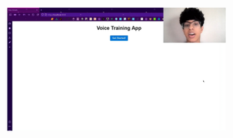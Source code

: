 [![Click this link to download the video](https://raw.githubusercontent.com/Dachsbun/congressional-app-challenge-video/main/thumbnail.jpg)](https://raw.githubusercontent.com/Dachsbun/congressional-app-challenge-video/main/congressional_app_challenge2.mp4)
